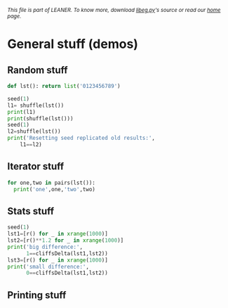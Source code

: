 
<small>_This file is part of LEANER. To know more, download [libeg.py](https://github.com/ai-se/leaner/blob/master/src/libeg.py)'s source or read our [home](README.md) page._</small>



# General stuff (demos)

## Random stuff

````python
def lst(): return list('0123456789')

seed(1)
l1= shuffle(lst())
print(l1)
print(shuffle(lst()))
seed(1)
l2=shuffle(lst())
print('Resetting seed replicated old results:',
    l1==l2)
````

## Iterator stuff

````python
for one,two in pairs(lst()):
  print('one',one,'two',two)
````

## Stats stuff

````python
seed(1)
lst1=[r() for _ in xrange(1000)]
lst2=[r()**1.2 for _ in xrange(1000)]
print('big difference:',
      1==cliffsDelta(lst1,lst2))
lst3=[r() for _ in xrange(1000)]
print('small difference:',
      0==cliffsDelta(lst1,lst2))
````

## Printing stuff

````python
````
